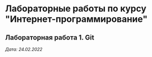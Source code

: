 # Лабораторные работы по курсу "Интернет-программирование"

## Лабораторная работа 1. Git


*Дата: 24.02.2022*
